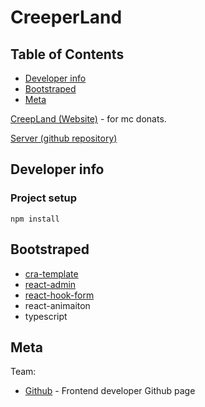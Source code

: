 # CreeperLand 

## Table of Contents

- [Developer info](#developer-info)
- [Bootstraped](#bootstraped)
- [Meta](#meta)	

[CreepLand (Website)](https://creeper.land/) - for mc donats.

[Server (github repository)](https://github.com/Barklim/CreeperLandServer)

## Developer info

### Project setup
```
npm install
```

## Bootstraped

* [cra-template](https://github.com/react-boilerplate/react-boilerplate-cra-template)
* [react-admin](https://www.youtube.com/watch?v=HRmdj-HpJyE&ab_channel=TraversyMedia)
* [react-hook-form](https://react-hook-form.com/)
* react-animaiton
* typescript

## Meta

Team:
- [Github](https://barklim.github.io/) - Frontend developer Github page
